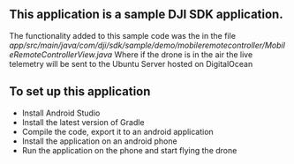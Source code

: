 ## This application is a sample DJI SDK application.

The functionality added to this sample code was the in the file *app/src/main/java/com/dji/sdk/sample/demo/mobileremotecontroller/MobileRemoteControllerView.java*
Where if the drone is in the air the live telemetry will be sent to the Ubuntu Server hosted on DigitalOcean

## To set up this application

* Install Android Studio
* Install the latest version of Gradle
* Compile the code, export it to an android application
* Install the application on an android phone
* Run the application on the phone and start flying the drone
